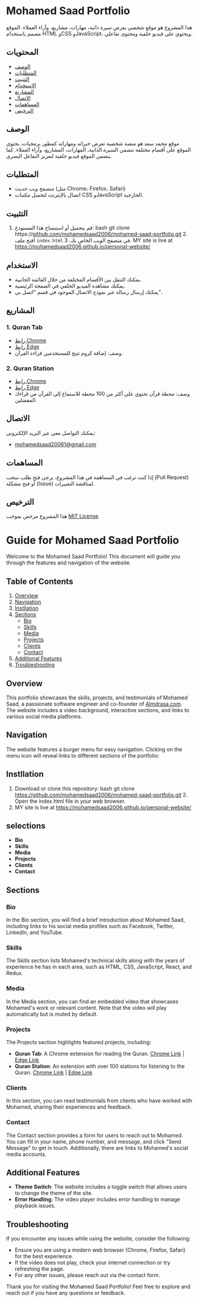 # Mohamed Saad Portfolio

هذا المشروع هو موقع شخصي يعرض سيرة ذاتية، مهارات، مشاريع، وآراء العملاء. الموقع مصمم باستخدام HTML وCSS وJavaScript، ويحتوي على فيديو خلفية ومحتوى تفاعلي.

## المحتويات

- [الوصف](#الوصف)
- [المتطلبات](#المتطلبات)
- [التثبيت](#التثبيت)
- [الاستخدام](#الاستخدام)
- [المشاريع](#المشاريع)
- [الاتصال](#الاتصال)
- [المساهمات](#المساهمات)
- [الترخيص](#الترخيص)

## الوصف

موقع محمد سعد هو منصة شخصية تعرض خبراته ومهاراته كمطور برمجيات. يحتوي الموقع على أقسام مختلفة تتضمن السيرة الذاتية، المهارات، المشاريع، وآراء العملاء. كما يتضمن الموقع فيديو خلفية لتعزيز التفاعل البصري.

## المتطلبات

- متصفح ويب حديث (مثل Chrome، Firefox، Safari)
- اتصال بالإنترنت لتحميل مكتبات CSS وJavaScript الخارجية.

## التثبيت

1. قم بتحميل أو استنساخ هذا المستودع:
bash 
   git clone https://[github.com/mohamedsaad2006/mohamed-saad-portfolio.git](https://github.com/mohamedsaad2006/personal-website)
   2. افتح ملف `index.html` في متصفح الويب الخاص بك.
   3.   MY site is live at https://mohamedsaad2006.github.io/personal-website/

      

## الاستخدام

- يمكنك التنقل بين الأقسام المختلفة من خلال القائمة الجانبية.
- يمكنك مشاهدة الفيديو الخلفي في الصفحة الرئيسية.
- يمكنك إرسال رسالة عبر نموذج الاتصال الموجود في قسم "اتصل بي".

## المشاريع

### 1. Quran Tab
- [رابط Chrome](http://bit.ly/qt-chrome)
- [رابط Edge](http://bit.ly/qt-chrome)
- وصف: إضافة كروم تتيح للمستخدمين قراءة القرآن.

### 2. Quran Station
- [رابط Chrome](http://bit.ly/qs-chrome)
- [رابط Edge](http://bit.ly/quran-satation-edge)
- وصف: محطة قرآن تحتوي على أكثر من 100 محطة للاستماع إلى القرآن من قراءك المفضلين.

## الاتصال

يمكنك التواصل معي عبر البريد الإلكتروني:
- [mohamedsaad20061@gmail.com](mailto:mohamedsaad20061@gmail.com)

## المساهمات

إذا كنت ترغب في المساهمة في هذا المشروع، يرجى فتح طلب سحب (Pull Request) أو فتح مشكلة (Issue) لمناقشة التغييرات.

## الترخيص

هذا المشروع مرخص بموجب [MIT License](LICENSE).
# Guide for Mohamed Saad Portfolio

Welcome to the Mohamed Saad Portfolio! This document will guide you through the features and navigation of the website.

## Table of Contents

1. [Overview](#overview)
2. [Navigation](#navigation)
3. [Instllation](#instllation)
4. [Sections](#sections)
   - [Bio](#bio)
   - [Skills](#skills)
   - [Media](#media)
   - [Projects](#projects)
   - [Clients](#clients)
   - [Contact](#contact)
5. [Additional Features](#additional-features)
6. [Troubleshooting](#troubleshooting)

## Overview

This portfolio showcases the skills, projects, and testimonials of Mohamed Saad, a passionate software engineer and co-founder of [Almdrasa.com](https://almdrasa.com/). The website includes a video background, interactive sections, and links to various social media platforms.

## Navigation

The website features a burger menu for easy navigation. Clicking on the menu icon will reveal links to different sections of the portfolio:

## Instllation
1. Download or clone this repository: bash git clone https://github.com/mohamedsaad2006/mohamed-saad-portfolio.git 2. Open the index.html file in your web browser.
3. MY site is live at https://mohamedsaad2006.github.io/personal-website/

## selections
- **Bio**
- **Skills**
- **Media**
- **Projects**
- **Clients**
- **Contact**

## Sections

### Bio

In the Bio section, you will find a brief introduction about Mohamed Saad, including links to his social media profiles such as Facebook, Twitter, LinkedIn, and YouTube.

### Skills

The Skills section lists Mohamed's technical skills along with the years of experience he has in each area, such as HTML, CSS, JavaScript, React, and Redux.

### Media

In the Media section, you can find an embedded video that showcases Mohamed's work or relevant content. Note that the video will play automatically but is muted by default.

### Projects

The Projects section highlights featured projects, including:
- **Quran Tab**: A Chrome extension for reading the Quran. [Chrome Link](http://bit.ly/qt-chrome) | [Edge Link](http://bit.ly/qt-chrome)
- **Quran Station**: An extension with over 100 stations for listening to the Quran. [Chrome Link](http://bit.ly/qs-chrome) | [Edge Link](http://bit.ly/quran-satation-edge)

### Clients

In this section, you can read testimonials from clients who have worked with Mohamed, sharing their experiences and feedback.

### Contact

The Contact section provides a form for users to reach out to Mohamed. You can fill in your name, phone number, and message, and click "Send Message" to get in touch. Additionally, there are links to Mohamed's social media accounts.

## Additional Features

- **Theme Switch**: The website includes a toggle switch that allows users to change the theme of the site.
- **Error Handling**: The video player includes error handling to manage playback issues.

## Troubleshooting

If you encounter any issues while using the website, consider the following:

- Ensure you are using a modern web browser (Chrome, Firefox, Safari) for the best experience.
- If the video does not play, check your internet connection or try refreshing the page.
- For any other issues, please reach out via the contact form.

Thank you for visiting the Mohamed Saad Portfolio! Feel free to explore and reach out if you have any questions or feedback.

